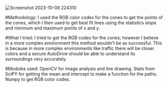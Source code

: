 ![Screenshot 2023-10-08 224310](https://github.com/dogtherobot/WA/assets/123636233/0ea6f708-7551-4db4-81f9-60c5d548aa45)

#Methodology:
I used the RGB color codes for the cones to get the points of the cones, which I then used to get best fit lines using the statistics slope and minimum and maximum points of x and y.

#What I tried:
I tried to get the RGB codes for the cones; however I believe in a more complex environment this method wouldn't be as successful. This is because in more complex environments like traffic there will be closer colors and a secure AutoDrive should be able to understand its surroundings very accurately.

#Modules used:
OpenCV for image analysis and line drawing.
Stats from SciPY for getting the mean and intercept to make a function for the paths.
Numpy to get RGB color codes.
